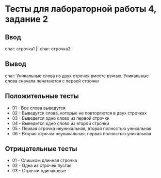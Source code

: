 # Тесты для лабораторной работы 4, задание 2

## Ввод
char: строчка1 || char: строчка2

## Вывод
char: Уникальные слова из двух строчек вместе взятых. Уникальные слова сначала печатаются с первой строчки

## Положительные тесты
- 01 - Все слова выведутся
- 02 - Выведутся слова, которые не повторяются в двух строчках
- 03 - Выведется одно слово из первой строчки
- 04 - Выведется одно слово из второй строчки
- 05 - Первая строчка неуникальная, вторая полностью уникальная
- 06 - Вторая строчка неуникальная, первая полностью уникальная

## Отрицательные тесты
- 01 - Слишком длинная строчка
- 02 - Одна из строчек пустая
- 03 - Строчки одинаковые